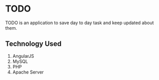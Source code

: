 # TODO
TODO is an application to save day to day task and keep updated about them.

## Technology Used

1. AngularJS
2. MySQL
3. PHP
4. Apache Server
